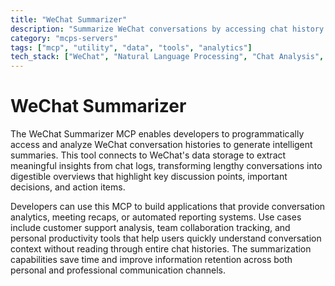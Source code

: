 ```yaml
---
title: "WeChat Summarizer"
description: "Summarize WeChat conversations by accessing chat history. Generate concise overviews of discussions and key points."
category: "mcps-servers"
tags: ["mcp", "utility", "data", "tools", "analytics"]
tech_stack: ["WeChat", "Natural Language Processing", "Chat Analysis", "Data Extraction"]
---
```


# WeChat Summarizer

The WeChat Summarizer MCP enables developers to programmatically access and analyze WeChat conversation histories to generate intelligent summaries. This tool connects to WeChat's data storage to extract meaningful insights from chat logs, transforming lengthy conversations into digestible overviews that highlight key discussion points, important decisions, and action items.

Developers can use this MCP to build applications that provide conversation analytics, meeting recaps, or automated reporting systems. Use cases include customer support analysis, team collaboration tracking, and personal productivity tools that help users quickly understand conversation context without reading through entire chat histories. The summarization capabilities save time and improve information retention across both personal and professional communication channels.
